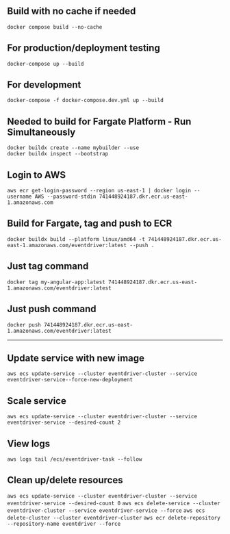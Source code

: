 

## Build with no cache if needed
`docker compose build --no-cache`

## For production/deployment testing
`docker-compose up --build`

## For development
`docker-compose -f docker-compose.dev.yml up --build`

## Needed to build for Fargate Platform - Run Simultaneously
```
docker buildx create --name mybuilder --use
docker buildx inspect --bootstrap
```

## Login to AWS
`aws ecr get-login-password --region us-east-1 | docker login --username AWS --password-stdin 741448924187.dkr.ecr.us-east-1.amazonaws.com`

## Build for Fargate, tag and push to ECR
`docker buildx build --platform linux/amd64 -t 741448924187.dkr.ecr.us-east-1.amazonaws.com/eventdriver:latest --push .`


## Just tag command
`docker tag my-angular-app:latest 741448924187.dkr.ecr.us-east-1.amazonaws.com/eventdriver:latest`

## Just push command
`docker push 741448924187.dkr.ecr.us-east-1.amazonaws.com/eventdriver:latest`

<hr>

## Update service with new image
`aws ecs update-service --cluster eventdriver-cluster --service eventdriver-service--force-new-deployment`

## Scale service
`aws ecs update-service --cluster eventdriver-cluster --service eventdriver-service --desired-count 2`

## View logs
`aws logs tail /ecs/eventdriver-task --follow`

## Clean up/delete resources
`aws ecs update-service --cluster eventdriver-cluster --service eventdriver-service --desired-count 0`
`aws ecs delete-service --cluster eventdriver-cluster --service eventdriver-service --force`
`aws ecs delete-cluster --cluster eventdriver-cluster`
`aws ecr delete-repository --repository-name eventdriver --force`